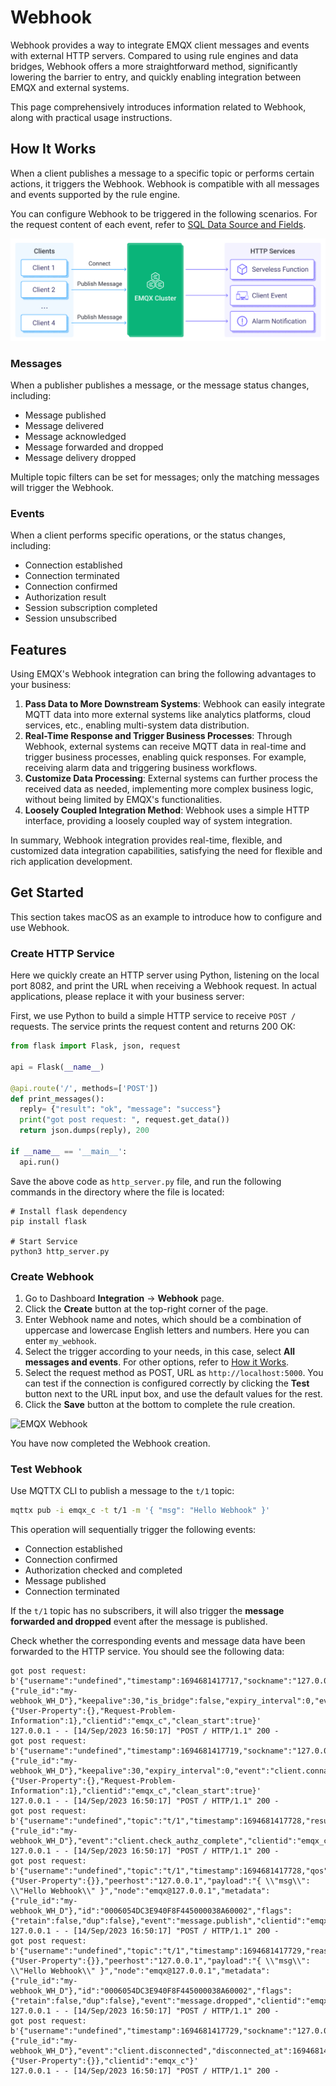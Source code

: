 # Webhook

Webhook provides a way to integrate EMQX client messages and events with external HTTP servers. Compared to using rule engines and data bridges, Webhook offers a more straightforward method, significantly lowering the barrier to entry, and quickly enabling integration between EMQX and external systems.

This page comprehensively introduces information related to Webhook, along with practical usage instructions.

## How It Works

When a client publishes a message to a specific topic or performs certain actions, it triggers the Webhook. Webhook is compatible with all messages and events supported by the rule engine.

You can configure Webhook to be triggered in the following scenarios. For the request content of each event, refer to [SQL Data Source and Fields](./rule-sql-events-and-fields.md).

![EMQX Webhook 集成](./assets/emqx-integration-http.jpg)

### Messages

When a publisher publishes a message, or the message status changes, including:

- Message published
- Message delivered
- Message acknowledged
- Message forwarded and dropped
- Message delivery dropped

Multiple topic filters can be set for messages; only the matching messages will trigger the Webhook.

### Events

When a client performs specific operations, or the status changes, including:

- Connection established
- Connection terminated
- Connection confirmed
- Authorization result
- Session subscription completed
- Session unsubscribed

## Features

Using EMQX's Webhook integration can bring the following advantages to your business:

1. **Pass Data to More Downstream Systems**: Webhook can easily integrate MQTT data into more external systems like analytics platforms, cloud services, etc., enabling multi-system data distribution.
2. **Real-Time Response and Trigger Business Processes**: Through Webhook, external systems can receive MQTT data in real-time and trigger business processes, enabling quick responses. For example, receiving alarm data and triggering business workflows.
3. **Customize Data Processing**: External systems can further process the received data as needed, implementing more complex business logic, without being limited by EMQX's functionalities.
4. **Loosely Coupled Integration Method**: Webhook uses a simple HTTP interface, providing a loosely coupled way of system integration.

In summary, Webhook integration provides real-time, flexible, and customized data integration capabilities, satisfying the need for flexible and rich application development.

## Get Started

This section takes macOS as an example to introduce how to configure and use Webhook.

### Create HTTP Service

Here we quickly create an HTTP server using Python, listening on the local port 8082, and print the URL when receiving a Webhook request. In actual applications, please replace it with your business server:

First, we use Python to build a simple HTTP service to receive `POST /` requests. The service prints the request content and returns 200 OK:

```python
from flask import Flask, json, request

api = Flask(__name__)

@api.route('/', methods=['POST'])
def print_messages():
  reply= {"result": "ok", "message": "success"}
  print("got post request: ", request.get_data())
  return json.dumps(reply), 200

if __name__ == '__main__':
  api.run()
```

Save the above code as `http_server.py` file, and run the following commands in the directory where the file is located:

```shell
# Install flask dependency
pip install flask

# Start Service
python3 http_server.py
```

### Create Webhook

1. Go to Dashboard **Integration** -> **Webhook** page.
2. Click the **Create** button at the top-right corner of the page.
3. Enter Webhook name and notes, which should be a combination of uppercase and lowercase English letters and numbers. Here you can enter `my_webhook`.
4. Select the trigger according to your needs, in this case, select **All messages and events**. For other options, refer to [How it Works](#how-it-works).
5. Select the request method as POST, URL as `http://localhost:5000`. You can test if the connection is configured correctly by clicking the **Test** button next to the URL input box, and use the default values for the rest.
6. Click the **Save** button at the bottom to complete the rule creation.

![EMQX Webhook](./assets/webhook.png)

You have now completed the Webhook creation.

### Test Webhook

Use MQTTX CLI to publish a message to the `t/1` topic:

```bash
mqttx pub -i emqx_c -t t/1 -m '{ "msg": "Hello Webhook" }'
```

This operation will sequentially trigger the following events:

- Connection established
- Connection confirmed
- Authorization checked and completed
- Message published
- Connection terminated

If the `t/1` topic has no subscribers, it will also trigger the **message forwarded and dropped** event after the message is published.

Check whether the corresponding events and message data have been forwarded to the HTTP service. You should see the following data:

```shell
got post request:  b'{"username":"undefined","timestamp":1694681417717,"sockname":"127.0.0.1:1883","receive_maximum":32,"proto_ver":5,"proto_name":"MQTT","peername":"127.0.0.1:61003","node":"emqx@127.0.0.1","mountpoint":"undefined","metadata":{"rule_id":"my-webhook_WH_D"},"keepalive":30,"is_bridge":false,"expiry_interval":0,"event":"client.connected","connected_at":1694681417714,"conn_props":{"User-Property":{},"Request-Problem-Information":1},"clientid":"emqx_c","clean_start":true}'
127.0.0.1 - - [14/Sep/2023 16:50:17] "POST / HTTP/1.1" 200 -
got post request:  b'{"username":"undefined","timestamp":1694681417719,"sockname":"127.0.0.1:1883","reason_code":"success","proto_ver":5,"proto_name":"MQTT","peername":"127.0.0.1:61003","node":"emqx@127.0.0.1","metadata":{"rule_id":"my-webhook_WH_D"},"keepalive":30,"expiry_interval":0,"event":"client.connack","conn_props":{"User-Property":{},"Request-Problem-Information":1},"clientid":"emqx_c","clean_start":true}'
127.0.0.1 - - [14/Sep/2023 16:50:17] "POST / HTTP/1.1" 200 -
got post request:  b'{"username":"undefined","topic":"t/1","timestamp":1694681417728,"result":"allow","peerhost":"127.0.0.1","node":"emqx@127.0.0.1","metadata":{"rule_id":"my-webhook_WH_D"},"event":"client.check_authz_complete","clientid":"emqx_c","authz_source":"file","action":"publish"}'
127.0.0.1 - - [14/Sep/2023 16:50:17] "POST / HTTP/1.1" 200 -
got post request:  b'{"username":"undefined","topic":"t/1","timestamp":1694681417728,"qos":0,"publish_received_at":1694681417728,"pub_props":{"User-Property":{}},"peerhost":"127.0.0.1","payload":"{ \\"msg\\": \\"Hello Webhook\\" }","node":"emqx@127.0.0.1","metadata":{"rule_id":"my-webhook_WH_D"},"id":"0006054DC3E940F8F445000038A60002","flags":{"retain":false,"dup":false},"event":"message.publish","clientid":"emqx_c"}'
127.0.0.1 - - [14/Sep/2023 16:50:17] "POST / HTTP/1.1" 200 -
got post request:  b'{"username":"undefined","topic":"t/1","timestamp":1694681417729,"reason":"no_subscribers","qos":0,"publish_received_at":1694681417728,"pub_props":{"User-Property":{}},"peerhost":"127.0.0.1","payload":"{ \\"msg\\": \\"Hello Webhook\\" }","node":"emqx@127.0.0.1","metadata":{"rule_id":"my-webhook_WH_D"},"id":"0006054DC3E940F8F445000038A60002","flags":{"retain":false,"dup":false},"event":"message.dropped","clientid":"emqx_c"}'
127.0.0.1 - - [14/Sep/2023 16:50:17] "POST / HTTP/1.1" 200 -
got post request:  b'{"username":"undefined","timestamp":1694681417729,"sockname":"127.0.0.1:1883","reason":"normal","proto_ver":5,"proto_name":"MQTT","peername":"127.0.0.1:61003","node":"emqx@127.0.0.1","metadata":{"rule_id":"my-webhook_WH_D"},"event":"client.disconnected","disconnected_at":1694681417729,"disconn_props":{"User-Property":{}},"clientid":"emqx_c"}'
127.0.0.1 - - [14/Sep/2023 16:50:17] "POST / HTTP/1.1" 200 -
```
